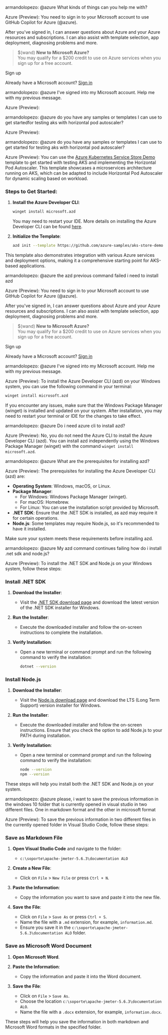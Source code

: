 armandolopezo: @azure What kinds of things can you help me with?

Azure (Preview): You need to sign in to your Microsoft account to use GitHub Copilot for Azure (@azure).

After you've signed in, I can answer questions about Azure and your Azure resources and subscriptions. I can also assist with template selection, app deployment, diagnosing problems and more.

> $(wand) **New to Microsoft Azure?** \
> You may qualify for a $200 credit to use on Azure services when you sign up for a free account.

Sign up

Already have a Microsoft account? [Sign in](command:@azure.signInAndRePrompt)

armandolopezo: @azure I've signed into my Microsoft account. Help me with my previous message.

Azure (Preview): 

armandolopezo: @azure do you have any samples or templates I can use to get startedfor testing aks with horizontal pod autoscaler?



Azure (Preview): 

armandolopezo: @azure do you have any samples or templates I can use to get started for testing aks with horizontal pod autoscaler?

Azure (Preview): You can use the [Azure Kubernetes Service Store Demo](https://github.com/azure-samples/aks-store-demo) template to get started with testing AKS and implementing the Horizontal Pod Autoscaler. This template showcases a microservices architecture running on AKS, which can be adapted to include Horizontal Pod Autoscaler for dynamic scaling based on workload.

### Steps to Get Started:

1. **Install the Azure Developer CLI**:
   ```bash
   winget install microsoft.azd
   ```
   You may need to restart your IDE. More details on installing the Azure Developer CLI can be found [here](https://aka.ms/install-azd).

2. **Initialize the Template**:
   ```bash
   azd init --template https://github.com/azure-samples/aks-store-demo
   ```

This template also demonstrates integration with various Azure services and deployment options, making it a comprehensive starting point for AKS-based applications.

armandolopezo: @azure the azd previous command failed i need to install azd

Azure (Preview): You need to sign in to your Microsoft account to use GitHub Copilot for Azure (@azure).

After you've signed in, I can answer questions about Azure and your Azure resources and subscriptions. I can also assist with template selection, app deployment, diagnosing problems and more.

> $(wand) **New to Microsoft Azure?** \
> You may qualify for a $200 credit to use on Azure services when you sign up for a free account.

Sign up

Already have a Microsoft account? [Sign in](command:@azure.signInAndRePrompt)

armandolopezo: @azure I've signed into my Microsoft account. Help me with my previous message.

Azure (Preview): To install the Azure Developer CLI (azd) on your Windows system, you can use the following command in your terminal:

```bash
winget install microsoft.azd
```

If you encounter any issues, make sure that the Windows Package Manager (winget) is installed and updated on your system. After installation, you may need to restart your terminal or IDE for the changes to take effect.

armandolopezo: @azure Do i need azure cli to install azd?

Azure (Preview): No, you do not need the Azure CLI to install the Azure Developer CLI (azd). You can install azd independently using the Windows Package Manager (winget) with the command `winget install microsoft.azd`.

armandolopezo: @azure What are the prerequisites for installing azd?

Azure (Preview): The prerequisites for installing the Azure Developer CLI (azd) are:

- **Operating System**: Windows, macOS, or Linux.
- **Package Manager**: 
  - For Windows: Windows Package Manager (winget).
  - For macOS: Homebrew.
  - For Linux: You can use the installation script provided by Microsoft.
- **.NET SDK**: Ensure that the .NET SDK is installed, as azd may require it for certain operations.
- **Node.js**: Some templates may require Node.js, so it's recommended to have it installed.

Make sure your system meets these requirements before installing azd.

armandolopezo: @azure My azd command continues failing how do i install .net sdk and node.js?

Azure (Preview): To install the .NET SDK and Node.js on your Windows system, follow these steps:

### Install .NET SDK

1. **Download the Installer**:
   - Visit the [.NET SDK download page](https://dotnet.microsoft.com/download/dotnet) and download the latest version of the .NET SDK installer for Windows.

2. **Run the Installer**:
   - Execute the downloaded installer and follow the on-screen instructions to complete the installation.

3. **Verify Installation**:
   - Open a new terminal or command prompt and run the following command to verify the installation:
     ```bash
     dotnet --version
     ```

### Install Node.js

1. **Download the Installer**:
   - Visit the [Node.js download page](https://nodejs.org/) and download the LTS (Long Term Support) version installer for Windows.

2. **Run the Installer**:
   - Execute the downloaded installer and follow the on-screen instructions. Ensure that you check the option to add Node.js to your PATH during installation.

3. **Verify Installation**:
   - Open a new terminal or command prompt and run the following command to verify the installation:
     ```bash
     node --version
     npm --version
     ```

These steps will help you install both the .NET SDK and Node.js on your system.

armandolopezo: @azure please, i want to save the previous information in the windows 10 folder that is currently opened in visual studio in two different files. One in markdown format and the other in microsoft format

Azure (Preview): To save the previous information in two different files in the currently opened folder in Visual Studio Code, follow these steps:

### Save as Markdown File

1. **Open Visual Studio Code** and navigate to the folder:
   - `c:\soporte\apache-jmeter-5.6.3\documentation ALO`

2. **Create a New File**:
   - Click on `File` > `New File` or press `Ctrl + N`.

3. **Paste the Information**:
   - Copy the information you want to save and paste it into the new file.

4. **Save the File**:
   - Click on `File` > `Save As` or press `Ctrl + S`.
   - Name the file with a `.md` extension, for example, `information.md`.
   - Ensure you save it in the `c:\soporte\apache-jmeter-5.6.3\documentation ALO` folder.

### Save as Microsoft Word Document

1. **Open Microsoft Word**.

2. **Paste the Information**:
   - Copy the information and paste it into the Word document.

3. **Save the File**:
   - Click on `File` > `Save As`.
   - Choose the location `c:\soporte\apache-jmeter-5.6.3\documentation ALO`.
   - Name the file with a `.docx` extension, for example, `information.docx`.

These steps will help you save the information in both markdown and Microsoft Word formats in the specified folder.